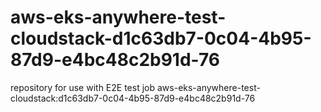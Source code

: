 # aws-eks-anywhere-test-cloudstack-d1c63db7-0c04-4b95-87d9-e4bc48c2b91d-76
repository for use with E2E test job aws-eks-anywhere-test-cloudstack:d1c63db7-0c04-4b95-87d9-e4bc48c2b91d-76
